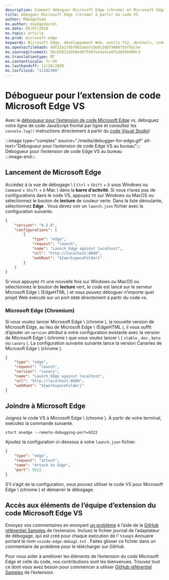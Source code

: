 ```yaml
---
description: Comment déboguer Microsoft Edge (chrome) et Microsoft Edge (EdgeHTML) du code VS
title: Déboguer Microsoft Edge (chrome) à partir du code VS
author: MSEdgeTeam
ms.author: msedgedevrel
ms.date: 05/07/2020
ms.topic: article
ms.prod: microsoft-edge
keywords: Microsoft Edge, développement Web, outils F12, devtools, code vs, code Visual Studio, débogueur
ms.openlocfilehash: d9f33a17db7083a6a7cbb013dbf9886755f92c5e
ms.sourcegitcommit: 56cb5821d1b8e96f55bfa14a4ce87a3845b009c3
ms.translationtype: MT
ms.contentlocale: fr-FR
ms.lasthandoff: 11/20/2020
ms.locfileid: "11182300"
---
```

# Débogueur pour l’extension de code Microsoft Edge VS  

Avec le [débogueur pour l’extension de code Microsoft Edge][VisualstudioMarketplaceDebuggerMicrosoftEdge] vs, déboguez votre ligne de code JavaScript frontal par ligne et consultez les `console.log()` instructions directement à partir du [code Visual Studio][VisualstudioCode]!  

:::image type="complex" source="./media/debugger-for-edge.gif" alt-text="Débogueur pour l’extension de code Edge VS au bureau":::
   Débogueur pour l’extension de code Edge VS au bureau  
:::image-end:::

<!--![Debugger for Edge VS Code extension at work][ImageGifDebuggerEdge]  -->  

## Lancement de Microsoft Edge  

Accédez à la vue de débogage \ ( `Ctrl` + `Shift` + `D` sous Windows ou `Command` + `Shift` + `D` Mac \) dans la **barre d’activité**.  Si vous n’avez pas de configurations dans le code VS, appuyez `F5` sur Windows ou MacOS ou sélectionnez le bouton de **lecture** de couleur verte.  Dans la liste déroulante, sélectionnez **Edge** .  Vous devez voir un `launch.json` fichier avec la configuration suivante.  

```json
{
    "version": "0.2.0",
    "configurations": [
        {
            "type": "edge",
            "request": "launch",
            "name": "Launch Edge against localhost",
            "url": "http://localhost:8080",
            "webRoot": "${workspaceFolder}"
        }
    ]
}
```  

Si vous appuyez `F5` une nouvelle fois sur Windows ou MacOS ou sélectionnez le bouton de **lecture** vert, le code est lancé sur le serveur Microsoft Edge \ (EdgeHTML \) et vous pouvez déboguer n’importe quel projet Web exécuté sur un port `8080` directement à partir du code vs.  

### Microsoft Edge (Chromium)  

Si vous voulez lancer Microsoft Edge \ (chrome \), la nouvelle version de Microsoft Edge, au lieu de Microsoft Edge \ (EdgeHTML \), il vous suffit d’ajouter un `version` attribut à votre configuration existante avec la version de Microsoft Edge \ (chrome \) que vous voulez lancer \ ( `stable` , `dev` , `beta` ou `canary` \). La configuration suivante suivante lance la version Canaries de Microsoft Edge \ (chrome \).  

```json
{
    "type": "edge",
    "request": "launch",
    "version": "canary",
    "name": "Launch Edge against localhost",
    "url": "http://localhost:8080",
    "webRoot": "${workspaceFolder}"
}
```  

## Joindre à Microsoft Edge  

Joignez le code VS à Microsoft Edge \ (chrome \).  À partir de votre terminal, exécutez la commande suivante.  

```console
start msedge --remote-debugging-port=9222
```  

Ajoutez la configuration ci-dessous à votre `launch.json` fichier.   

```json
{
    "type": "edge",
    "request": "attach",
    "name": "Attach to Edge",
    "port": 9222
}
```  

S’il s’agit de la configuration, vous pouvez utiliser le code VS pour Microsoft Edge \ (chrome \) et démarrer le débogage.  

## Accès aux éléments de l’équipe d’extension du code Microsoft Edge VS    

Envoyez vos commentaires en envoyant [un problème][GithubMicrosoftVscodeEdgeDebug2NewIssue] à l’aide de la [GitHub référentiel Samples][GithubMicrosoftVscodeEdgeDebug2] de l’extension.  Incluez le fichier journal de l’adaptateur de débogage, qui est créé pour chaque exécution de l' `%temp%` Annuaire portant le nom `vscode-edge-debug2.txt` .  Faites glisser ce fichier dans un commentaire de problème pour le télécharger sur GitHub.  

Pour vous aider à améliorer les éléments de l’extension du code Microsoft Edge et celle du code, vos contributions sont les bienvenues.  Trouvez tout ce dont vous avez besoin pour commencer à utiliser [GitHub référentiel Samples][GithubMicrosoftVscodeEdgeDebug2] de l’extension.  


<!-- image links -->  

<!--[ImageGifDebuggerEdge]: ./media/debugger-for-edge.gif "Debugger for Edge VS Code extension in action"  -->  
[ImagePngDebuggerEdge]:./Media/debugger-for-edge.png "débogueur pour l’extension du code Edge VS en action"  

<!--links -->  

[VisualstudioCode]: https://code.visualstudio.com "Code Visual Studio"  
[VisualStudioCodeDocs]: https://code.visualstudio.com/Docs "Documentation | Code Visual Studio"   

[GithubMicrosoftVscodeEdgeDebug2]: https://github.com/Microsoft/vscode-edge-debug2 "Microsoft/vscode-Edge-debug2 | GitHub"  
[GithubMicrosoftVscodeEdgeDebug2NewIssue]: https://github.com/Microsoft/vscode-edge-debug2/issues/new "Nouveau problème-Microsoft/vscode-Edge-debug2 | GitHub"  

[VisualstudioMarketplaceDebuggerMicrosoftEdge]: https://marketplace.visualstudio.com/items?itemName=msjsdiag.debugger-for-edge "Débogueur pour Microsoft Edge | Visual Studio Marketplace"  

